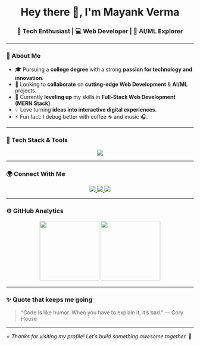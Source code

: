 <h1 align="center">Hey there 👋, I'm Mayank Verma</h1>
<h3 align="center">🚀 Tech Enthusiast | 💻 Web Developer | 🤖 AI/ML Explorer</h3>

---

### 🔭 About Me
- 🎓 Pursuing a **college degree** with a strong **passion for technology and innovation**.  
- 👯 Looking to **collaborate** on **cutting-edge Web Development** & **AI/ML** projects.  
- 🌱 Currently **leveling up** my skills in **Full-Stack Web Development (MERN Stack)**.  
- 💡 Love turning **ideas into interactive digital experiences**.  
- ⚡ Fun fact: I debug better with coffee ☕ and music 🎧.

---

### 🧠 Tech Stack & Tools
<p align="center">
  <img src="https://skillicons.dev/icons?i=html,css,js,react,nodejs,express,mongodb,python,git,github,vscode,figma&theme=dark" />
</p>

---

### 🌍 Connect With Me
<p align="center">
  <a href="https://github.com/MayankVermaMV" target="-blank">
    <img src="https://img.shields.io/badge/GitHub-171515?style=for-the-badge&logo=github&logoColor=white" />
  </a>
  <a href="https://www.linkedin.com/in/mayank-verma-a0959027b?utm_source=share&utm_campaign=share_via&utm_content=profile&utm_medium=android_app " target="_blank">
    <img src="https://img.shields.io/badge/LinkedIn-0A66C2?style=for-the-badge&logo=linkedin&logoColor=white" />
  </a>
  <a href="mailto:mayankv189@gmail.com" target="_blank">
    <img src="https://img.shields.io/badge/Gmail-D14836?style=for-the-badge&logo=gmail&logoColor=white" />
  </a>
</p>

---

### ⚙️ GitHub Analytics
<p align="center">
  <img height="160em" src="https://github-readme-stats.vercel.app/api?username=yourusername&show_icons=true&theme=tokyonight&hide_border=true" />
  <img height="160em" src="https://github-readme-stats.vercel.app/api/top-langs/?username=yourusername&layout=compact&theme=tokyonight&hide_border=true" />
</p>

---

### ✨ Quote that keeps me going
> “Code is like humor. When you have to explain it, it’s bad.” — Cory House

---

⭐️ *Thanks for visiting my profile! Let’s build something awesome together.* 🚀
